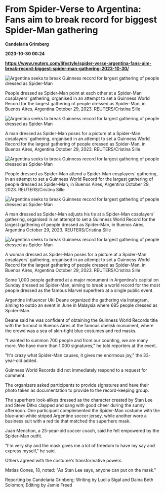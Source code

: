# From Spider-Verse to Argentina: Fans aim to break record for biggest Spider-Man gathering
**Candelaria Grimberg**

**2023-10-30 00:24**

**https://www.reuters.com/lifestyle/spider-verse-argentina-fans-aim-break-record-biggest-spider-man-gathering-2023-10-30/**

![Argentina seeks to break Guinness record for largest gathering of people dressed as Spider-Man](https://www.reuters.com/resizer/ojcA6lZID6rBj0L7BP0s09IC7e4=/1920x0/filters:quality(80)/cloudfront-us-east-2.images.arcpublishing.com/reuters/NOLTS4PKAZIG5AYDJKTUKJ6D6M.jpg)

People dressed as Spider-Man point at each other at a Spider-Man cosplayers' gathering, organised in an attempt to set a Guinness World Record for the largest gathering of people dressed as Spider-Man, in Buenos Aires, Argentina October 29, 2023. REUTERS/Cristina Sille

![Argentina seeks to break Guinness record for largest gathering of people dressed as Spider-Man](https://www.reuters.com/resizer/ONS34dbvXrXbT4MArDtWFIijtQA=/1920x0/filters:quality(80)/cloudfront-us-east-2.images.arcpublishing.com/reuters/VMO7UZFRMJOMXJXLKMEP7LUIEI.jpg)

A man dressed as Spider-Man poses for a picture at a Spider-Man cosplayers' gathering, organised in an attempt to set a Guinness World Record for the largest gathering of people dressed as Spider-Man, in Buenos Aires, Argentina October 29, 2023. REUTERS/Cristina Sille

![Argentina seeks to break Guinness record for largest gathering of people dressed as Spider-Man](https://www.reuters.com/resizer/QdGFOQLzDoZ1r2HiV3_rpo42fJw=/1920x0/filters:quality(80)/cloudfront-us-east-2.images.arcpublishing.com/reuters/UILU37ZTDNNM3FEGUYS5T6T64U.jpg)

People dressed as Spider-Man attend a Spider-Man cosplayers' gathering, in an attempt to set a Guinness World Record for the largest gathering of people dressed as Spider-Man, in Buenos Aires, Argentina October 29, 2023. REUTERS/Cristina Sille

![Argentina seeks to break Guinness record for largest gathering of people dressed as Spider-Man](https://www.reuters.com/resizer/7UYqKCETEFS2ZInJaXhPG2qX8GY=/1920x0/filters:quality(80)/cloudfront-us-east-2.images.arcpublishing.com/reuters/24W64DAAINNXVARENDGXXAJHZI.jpg)

A man dressed as Spider-Man adjusts his tie at a Spider-Man cosplayers' gathering, organised in an attempt to set a Guinness World Record for the largest gathering of people dressed as Spider-Man, in Buenos Aires, Argentina October 29, 2023. REUTERS/Cristina Sille

![Argentina seeks to break Guinness record for largest gathering of people dressed as Spider-Man](https://www.reuters.com/resizer/kAWoEXQW5Asux7VoO89SJgPDofE=/1920x0/filters:quality(80)/cloudfront-us-east-2.images.arcpublishing.com/reuters/HYQXQZ43Y5MVDGUWWA27HQ4C6I.jpg)

A woman dressed as Spider-Man poses for a picture at a Spider-Man cosplayers' gathering, organised in an attempt to set a Guinness World Record for the largest gathering of people dressed as Spider-Man, in Buenos Aires, Argentina October 29, 2023. REUTERS/Cristina Sille

Some 1,000 people gathered at a major monument in Argentina's capital on Sunday dressed as Spider-Man, aiming to break a world record for the most people dressed as the famous Marvel superhero at a single public event.

Argentine influencer Uki Deane organized the gathering via Instagram, aiming to outdo an event in June in Malaysia where 685 people dressed as Spider-Man.

Deane said he was confident of obtaining the Guinness World Records title with the turnout in Buenos Aires at the famous obelisk monument, where the crowd was a sea of skin-tight blue costumes and red masks.

"I wanted to summon 700 people and from our counting, we are many more. We have more than 1,000 signatures," he told reporters at the event.

"It's crazy what Spider-Man causes, it gives me enormous joy," the 33-year-old added.

Guinness World Records did not immediately respond to a request for comment.

The organizers asked participants to provide signatures and have their photo taken as documentation to provide to the record-keeping group.

The superhero look-alikes dressed as the character created by Stan Lee and Steve Ditko clapped and sang with good cheer during the sunny afternoon. One participant complemented the Spider-Man costume with the blue-and-white striped Argentine soccer jersey, while another wore a business suit with a red tie that matched the superhero mask.

Juan Menchon, a 25-year-old soccer coach, said he felt empowered by the Spider-Man outfit.

"I'm very shy and the mask gives me a lot of freedom to have my say and express myself," he said.

Others agreed with the costume's transformative powers.

Matias Cones, 18, noted: "As Stan Lee says, anyone can put on the mask."

Reporting by Candelaria Grinberg; Writing by Lucila Sigal and Daina Beth Solomon; Editing by Jamie Freed